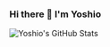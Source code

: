 ### Hi there 👋 I'm Yoshio

![Yoshio's GitHub Stats](https://github-readme-stats.vercel.app/api?username=IMOKURI&show_icons=true&theme=tokyonight)

